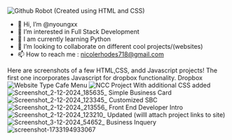 ![Github Robot](https://github.com/user-attachments/assets/e8506afe-66b1-4b41-8c6b-e837343095e9) (Created using HTML and CSS)

- 👋 Hi, I’m @nyoungxx
- 👀 I’m interested in Full Stack Development 
- 🌱 I am currently learning Python
- 💞️ I’m looking to collaborate on different cool projects/(websites) 
- 📫 How to reach me : nicolerhodes718@gmail.com

<!---
nyoungxx/nyoungxx is a ✨ special ✨ repository because its `README.md` (this file) appears on your GitHub profile.
You can click the Preview link to take a look at your changes.
--->
Here are screenshots of a few HTML,CSS, andd Javascript projects! The first one incorporates Javascript for dropbox functionality.
Dropbox 
![Website Type](https://github.com/user-attachments/assets/3ea0f7c2-15d5-424d-9fdb-db6ff5217beb)
Cafe Menu
![NCC Project](https://github.com/user-attachments/assets/907628e3-e5ae-4355-965a-d7ce640eefc3)
With additional CSS added
![Screenshot_2-12-2024_185635_](https://github.com/user-attachments/assets/52f7fcb5-2d2f-472b-90a4-40163c92e731)
Simple Business Card 
![Screenshot_2-12-2024_123345_](https://github.com/user-attachments/assets/4b39df5c-658d-4224-a2af-ab10f0fcd088)
Customized SBC
![Screenshot_2-12-2024_213556_](https://github.com/user-attachments/assets/baddb7e3-f782-46ab-a532-1798f23a6b4d)
Front End Developer Intro
![Screenshot_2-12-2024_123210_](https://github.com/user-attachments/assets/36409d0a-4c83-49b8-a760-0381137732e0)
Updated (willl attach project links to site)
![Screenshot_3-12-2024_54652_](https://github.com/user-attachments/assets/c4000f78-5039-4b31-8550-250235929724)
Business Inquery 
![screenshot-1733194933067](https://github.com/user-attachments/assets/05625662-0dad-419c-8b19-6dcae4d0ac42)





